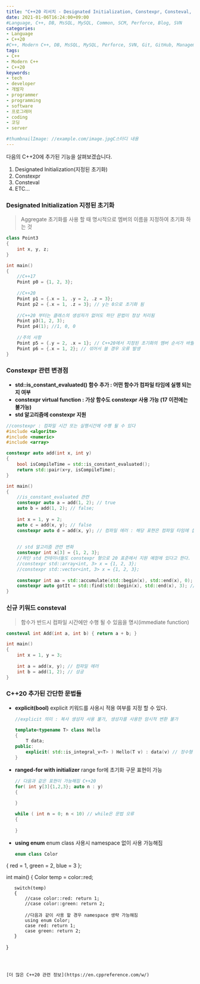 ```yaml
---
title: "C++20 리서치 - Designated Initialization, Constexpr, Consteval, etc..[5]"
date: 2021-01-06T16:24:00+09:00
#Language, C++, DB, MsSQL, MySQL, Common, SCM, Perforce, Blog, SVN
categories:
- Language
- C++20
#C++, Modern C++, DB, MsSQL, MySQL, Perforce, SVN, Git, GitHub, Management, Blog, Hugo, Architecture
tags:
- C++
- Modern C++
- C++20
keywords:
- tech
- developer
- 개발자
- programmer
- programming
- software
- 프로그래머
- coding
- 코딩
- server

#thumbnailImage: //example.com/image.jpgC스터디 내용
---
```


다음의 C++20에 추가된 기능을 살펴보겠습니다.

1. Designated Initialization(지정된 초기화)
2. Constexpr
3. Consteval
4. ETC...

<!--more-->

### Designated Initialization 지정된 초기화

> Aggregate 초기화를 사용 할 때 명시적으로 멤버의 이름을 지정하여 초기화 하는 것
>

```c++
class Point3
{
    int x, y, z;
}

int main()
{
    //C++17
    Point p0 = {1, 2, 3};
    
    //C++20
    Point p1 = {.x = 1, .y = 2, .z = 3};
    Point p2 = {.x = 1, .z = 3}; // y는 0으로 초기화 됨
    
    //C++20 부터는 클래스의 생성자가 없어도 하단 문법이 정상 처리됨
    Point p3(1, 2, 3);
    Point p4(1); //1, 0, 0
    
    //주의 사항
    Point p5 = {.y = 2, .x = 1}; // C++20에서 지정된 초기화의 멤버 순서가 바뀔 경우 오류 발생
    Point p6 = {.x = 1, 2}; // 섞어서 쓸 경우 오류 발생
}
```



### Constexpr 관련 변경점

- **std::is_constant_evaluated() 함수 추가 : 어떤 함수가 컴파일 타임에 실행 되는지 여부**
- **constexpr virtual function : 가상 함수도 constexpr 사용 가능 (17 이전에는 불가능)**
- **std 알고리즘에 constexpr 지원**

```c++
//constexpr : 컴파일 시간 또는 실행시간에 수행 될 수 있다
#include <algoritm>
#include <numeric>
#include <array>

constexpr auto add(int x, int y)
{
    bool isCompileTime = std::is_constant_evaluated();
    return std::pair(x+y, isCompileTime);
}

int main()
{
    //is_constant_evaluated 관련
    constexpr auto a = add(1, 2); // true
    auto b = add(1, 2); // false;
    
    int x = 1, y = 2;
  	auto c = add(x, y); // false
    constexpr auto d = add(x, y); // 컴파일 에러 : 해당 표현은 컴파일 타임에 실행 될 수 없기에 constexpr를 제거해야 한다.
    
    
    // std 알고리즘 관련 변화
    constexpr int x[3] = {1, 2, 3};
    //하단 std 컨테이너들도 constexpr 형으로 20 표준에서 지원 예정에 있다고 한다. 현재(2021-1-6)까지 아직 오류 발생
    //constexpr std::array<int, 3> x = {1, 2, 3};
    //constexpr std::vector<int, 3> x = {1, 2, 3};
    
    constexpr int aa = std::accumulate(std::begin(x), std::end(x), 0); // std 알고리즘이 컴파일 타임에 계산되어 성능 최적화가 가능
    constexpr auto gotIt = std::find(std::begin(x), std::end(x), 3); // std 알고리즘이 컴파일 타임에 계산되어 성능 최적화가 가능
}

```



### 신규 키워드 consteval

> 함수가 반드시 컴파일 시간에만 수행 될 수 있음을 명시(immediate function)
>

```c++
consteval int Add(int a, int b) { return a + b; }

int main()
{
    int x = 1, y = 3;
    
    int a = add(x, y); // 컴파일 에러
    int b = add(1, 2); // 성공
}
```



### C++20 추가된 간단한 문법들

- **explicit(bool)**
   explicit 키워드를 사용시 적용 여부를 지정 할 수 있다.

   ```c++
   //explicit 의미 : 복사 생성자 사용 불가, 생성자를 사용한 암시적 변환 불가
   
   template<typename T> class Hello
   {
       T data;
   public:
       explicit( std::is_integral_v<T> ) Hello(T v) : data(v) // 정수형 일 때만 explicit가 적용되도록 구현 가능
   }
   ```

   

- **ranged-for with initializer**
   range for에 초기화 구문 표현이 가능

   ```c++
   // 다음과 같은 표현이 가능해짐 C++20
   for( int y[3]{1,2,3}; auto n : y)
   {
       
   }
   
   while ( int n = 0; n < 10) // while은 문법 오류
   {
       
   }
   ```

   

- **using enum**
enum class 사용시 namespace 없이 사용 가능해짐
  
   ```c++
   enum class Color
{
    	red = 1,
       green = 2,
       blue = 3
   };
   
   int main()
   {
       Color temp = color::red;
       
       switch(temp)
       {
           //case color::red: return 1;
           //case color::green: return 2;
             
           //다음과 같이 사용 할 경우 namespace 생략 가능해짐
           using enum Color;
           case red: return 1;
           case green: return 2;
       }
   }
   ```
  
   

[더 많은 C++20 관련 정보](https://en.cppreference.com/w/)